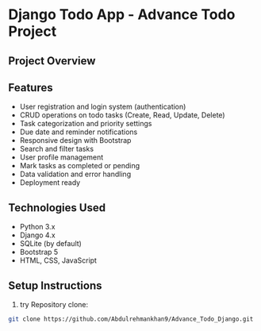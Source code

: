 # Django Todo App - Advance Todo Project

## Project Overview


## Features
- User registration and login system (authentication)
- CRUD operations on todo tasks (Create, Read, Update, Delete)
- Task categorization and priority settings
- Due date and reminder notifications
- Responsive design with Bootstrap
- Search and filter tasks
- User profile management
- Mark tasks as completed or pending
- Data validation and error handling
- Deployment ready

## Technologies Used
- Python 3.x  
- Django 4.x  
- SQLite (by default)  
- Bootstrap 5  
- HTML, CSS, JavaScript

## Setup Instructions
1. try Repository clone:  
```bash
git clone https://github.com/Abdulrehmankhan9/Advance_Todo_Django.git

